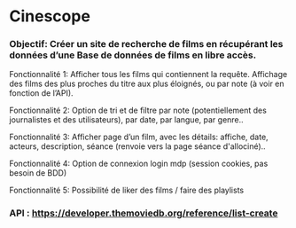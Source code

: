 # Cinescope

### Objectif: Créer un site de recherche de films en récupérant les données d’une Base de données de films en libre accès.

Fonctionnalité 1: Afficher tous les films qui contiennent la requête. Affichage des films des plus proches du titre aux plus éloignés, ou par note (à voir en fonction de l’API).

Fonctionnalité 2: Option de tri et de filtre par note (potentiellement des journalistes et des utilisateurs), par date, par langue, par genre..

Fonctionnalité 3: Afficher page d’un film, avec les détails: affiche, date, acteurs, description, séance (renvoie vers la page séance d'allociné)..

Fonctionnalité 4: Option de connexion login mdp (session cookies, pas besoin de BDD)

Fonctionnalité 5: Possibilité de liker des films / faire des playlists


### API : https://developer.themoviedb.org/reference/list-create
